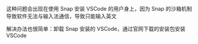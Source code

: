 这种问题会出现在使用 Snap 安装 VSCode 的用户身上，因为 Snap 的沙箱机制导致软件无法与输入法通信，导致只能输入英文

解决办法也很简单：卸载 Snap 安装的 VSCode，通过官网下载的安装包安装 VSCode